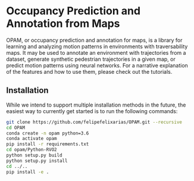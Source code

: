 # Occupancy Prediction and Annotation from Maps

OPAM, or occupancy prediction and annotation for maps, is a library for learning and analyzing motion patterns in environments with traversability maps. It may be used to annotate an environment with trajectories from a dataset, generate synthetic pedestrian trajectories in a given map, or predict motion patterns using neural networks. For a narrative explanation of the features and how to use them, please check out the tutorials.

## Installation 
While we intend to support multiple installation methods in the future, the easiest way to currently get started is to run the following commands:

```bash
git clone https://github.com/felipefelixarias/OPAM.git --recursive
cd OPAM 
conda create -n opam python=3.6
conda activate opam
pip install -r requirements.txt
cd opam/Python-RVO2
python setup.py build
python setup.py install
cd ../..
pip install -e .
```







